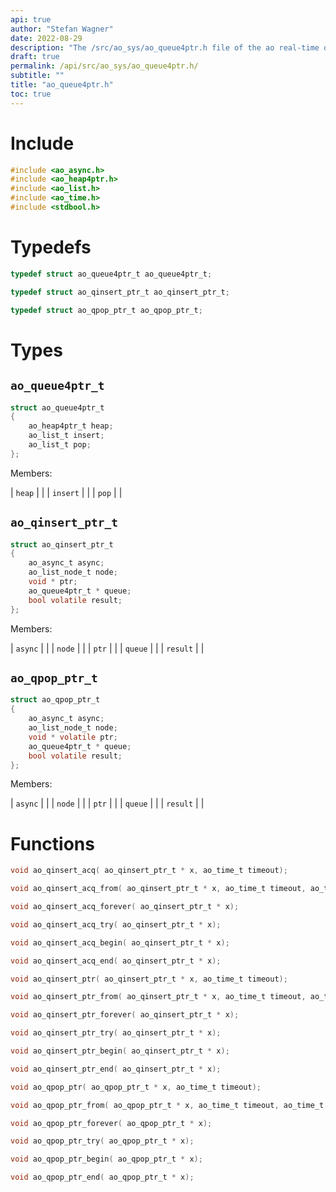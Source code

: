 ```yaml
---
api: true
author: "Stefan Wagner"
date: 2022-08-29
description: "The /src/ao_sys/ao_queue4ptr.h file of the ao real-time operating system."
draft: true
permalink: /api/src/ao_sys/ao_queue4ptr.h/
subtitle: ""
title: "ao_queue4ptr.h"
toc: true
---
```


# Include

```c
#include <ao_async.h>
#include <ao_heap4ptr.h>
#include <ao_list.h>
#include <ao_time.h>
#include <stdbool.h>
```

# Typedefs

```c
typedef struct ao_queue4ptr_t ao_queue4ptr_t;
```

```c
typedef struct ao_qinsert_ptr_t ao_qinsert_ptr_t;
```

```c
typedef struct ao_qpop_ptr_t ao_qpop_ptr_t;
```

# Types

## `ao_queue4ptr_t`

```c
struct ao_queue4ptr_t
{
    ao_heap4ptr_t heap;
    ao_list_t insert;
    ao_list_t pop;
};
```

Members:

| `heap` | |
| `insert` | |
| `pop` | |

## `ao_qinsert_ptr_t`

```c
struct ao_qinsert_ptr_t
{
    ao_async_t async;
    ao_list_node_t node;
    void * ptr;
    ao_queue4ptr_t * queue;
    bool volatile result;
};
```

Members:

| `async` | |
| `node` | |
| `ptr` | |
| `queue` | |
| `result` | |

## `ao_qpop_ptr_t`

```c
struct ao_qpop_ptr_t
{
    ao_async_t async;
    ao_list_node_t node;
    void * volatile ptr;
    ao_queue4ptr_t * queue;
    bool volatile result;
};
```

Members:

| `async` | |
| `node` | |
| `ptr` | |
| `queue` | |
| `result` | |

# Functions

```c
void ao_qinsert_acq( ao_qinsert_ptr_t * x, ao_time_t timeout);
```

```c
void ao_qinsert_acq_from( ao_qinsert_ptr_t * x, ao_time_t timeout, ao_time_t beginning);
```

```c
void ao_qinsert_acq_forever( ao_qinsert_ptr_t * x);
```

```c
void ao_qinsert_acq_try( ao_qinsert_ptr_t * x);
```

```c
void ao_qinsert_acq_begin( ao_qinsert_ptr_t * x);
```

```c
void ao_qinsert_acq_end( ao_qinsert_ptr_t * x);
```

```c
void ao_qinsert_ptr( ao_qinsert_ptr_t * x, ao_time_t timeout);
```

```c
void ao_qinsert_ptr_from( ao_qinsert_ptr_t * x, ao_time_t timeout, ao_time_t beginning);
```

```c
void ao_qinsert_ptr_forever( ao_qinsert_ptr_t * x);
```

```c
void ao_qinsert_ptr_try( ao_qinsert_ptr_t * x);
```

```c
void ao_qinsert_ptr_begin( ao_qinsert_ptr_t * x);
```

```c
void ao_qinsert_ptr_end( ao_qinsert_ptr_t * x);
```

```c
void ao_qpop_ptr( ao_qpop_ptr_t * x, ao_time_t timeout);
```

```c
void ao_qpop_ptr_from( ao_qpop_ptr_t * x, ao_time_t timeout, ao_time_t beginning);
```

```c
void ao_qpop_ptr_forever( ao_qpop_ptr_t * x);
```

```c
void ao_qpop_ptr_try( ao_qpop_ptr_t * x);
```

```c
void ao_qpop_ptr_begin( ao_qpop_ptr_t * x);
```

```c
void ao_qpop_ptr_end( ao_qpop_ptr_t * x);
```

